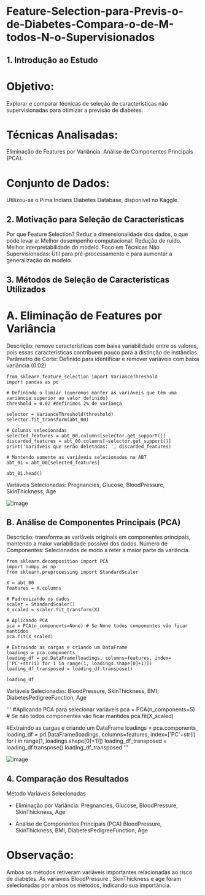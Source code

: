 # Feature-Selection-para-Previs-o-de-Diabetes-Compara-o-de-M-todos-N-o-Supervisionados

## 1. Introdução ao Estudo

# Objetivo: 
Explorar e comparar técnicas de seleção de características não supervisionadas para otimizar a previsão de diabetes.

# Técnicas Analisadas:
Eliminação de Features por Variância.
Análise de Componentes Principais (PCA).

# Conjunto de Dados:
Utilizou-se o Pima Indians Diabetes Database, disponível no Kaggle.

## 2. Motivação para Seleção de Características
Por que Feature Selection?
Reduz a dimensionalidade dos dados, o que pode levar a:
Melhor desempenho computacional.
Redução de ruído.
Melhor interpretabilidade do modelo.
Foco em Técnicas Não Supervisionadas:
Útil para pré-processamento e para aumentar a generalização do modelo.

## 3. Métodos de Seleção de Características Utilizados

# A. Eliminação de Features por Variância
Descrição: 
remove características com baixa variabilidade entre os valores, pois essas características contribuem pouco para a distinção de instâncias.
Parâmetro de Corte: Definido para identificar e remover variáveis com baixa variância (0.02)



```
from sklearn.feature_selection import VarianceThreshold
import pandas as pd

# Definindo o limiar (queremos manter as variáveis que têm uma variância superior ao valor definido)
threshold = 0.02 #definimos 2% de variança 

selector = VarianceThreshold(threshold)
selector.fit_transform(abt_00)

# Colunas selecionadas
selected_features = abt_00.columns[selector.get_support()]
discarded_features = abt_00.columns[~selector.get_support()]
print('Variáveis que serão deletadas: ', discarded_features)

# Mantendo somente as variáveis selecionadas na ABT
abt_01 = abt_00[selected_features]

abt_01.head()

 ```

Variáveis Selecionadas:
Pregnancies, Glucose, BloodPressure, SkinThickness, Age

![image](https://github.com/user-attachments/assets/9f2bef7f-9467-4a22-9b8b-03afa8397070)


## B. Análise de Componentes Principais (PCA) 

Descrição: 
transforma as variáveis originais em componentes principais, mantendo a maior variabilidade possível dos dados.
Número de Componentes: Selecionados de modo a reter a maior parte da variância.

```
from sklearn.decomposition import PCA
import numpy as np
from sklearn.preprocessing import StandardScaler

X = abt_00
features = X.columns

# Padronizando os dados
scaler = StandardScaler()
X_scaled = scaler.fit_transform(X)

# Aplicando PCA
pca = PCA(n_components=None) # Se None todos componentes vão ficar mantidos
pca.fit(X_scaled)

# Extraindo as cargas e criando um DataFrame
loadings = pca.components_
loading_df = pd.DataFrame(loadings, columns=features, index=['PC'+str(i) for i in range(1, loadings.shape[0]+1)])
loading_df_transposed = loading_df.transpose()

loading_df

```

Variáveis Selecionadas:
BloodPressure, SkinThickness, BMI, DiabetesPedigreeFunction, Age

'''
#Aplicando PCA para selecionar variáveis
pca = PCA(n_components=5) # Se não todos componentes vão ficar mantidos
pca.fit(X_scaled)

#Extraindo as cargas e criando um DataFrame
loadings = pca.components_
loading_df = pd.DataFrame(loadings, columns=features, index=['PC'+str(i) for i in range(1, loadings.shape[0]+1)])
loading_df_transposed = loading_df.transpose()
loading_df_transposed
'''

![image](https://github.com/user-attachments/assets/139e5756-909b-4922-a56c-a996e468feaf)

## 4. Comparação dos Resultados
Método	Variáveis Selecionadas
- Eliminação por Variância:
Pregnancies, Glucose, BloodPressure, SkinThickness, Age

- Análise de Componentes Principais (PCA)
BloodPressure, SkinThickness, BMI, DiabetesPedigreeFunction, Age


# Observação:
Ambos os métodos retiveram variáveis importantes relacionadas ao risco de diabetes.
As variaveis BloodPressure , SkinThickness e age foram selecionadas por ambos os métodos, indicando sua importância.
